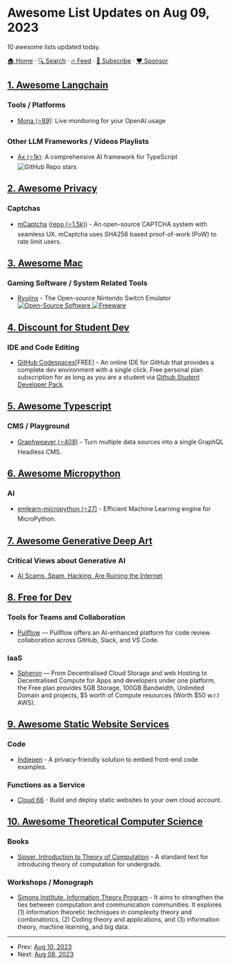 # Awesome List Updates on Aug 09, 2023

10 awesome lists updated today.

[🏠 Home](/README.md) · [🔍 Search](https://www.trackawesomelist.com/search/) · [🔥 Feed](https://www.trackawesomelist.com/rss.xml) · [📮 Subscribe](https://trackawesomelist.us17.list-manage.com/subscribe?u=d2f0117aa829c83a63ec63c2f&id=36a103854c) · [❤️  Sponsor](https://github.com/sponsors/theowenyoung)



## [1. Awesome Langchain](/content/kyrolabs/awesome-langchain/README.md)

### Tools / Platforms

*   [Mona (⭐89)](https://github.com/monalabs/mona-openai): Live monitoring for your OpenAI usage

### Other LLM Frameworks / Videos Playlists

*   [Ax (⭐1k)](https://github.com/axilla-io/ax): A comprehensive AI framework for TypeScript ![GitHub Repo stars](https://img.shields.io/github/stars/axilla-io/ax?style=social)

## [2. Awesome Privacy](/content/pluja/awesome-privacy/README.md)

### Captchas

*   [mCaptcha](http://mcaptcha.org/) ([repo (⭐1.5k)](https://github.com/mCaptcha/mCaptcha)) - An open-source CAPTCHA system with seamless UX.  mCaptcha uses SHA256 based proof-of-work (PoW) to rate limit users.

## [3. Awesome Mac](/content/jaywcjlove/awesome-mac/README.md)

### Gaming Software / System Related Tools

*   [Ryujinx](https://ryujinx.org/) - The Open-source Nintendo Switch Emulator [![Open-Source Software](https://jaywcjlove.github.io/sb/ico/min-oss.svg "Open Source Software") ![Freeware](https://jaywcjlove.github.io/sb/ico/min-free.svg "Freeware")](https://github.com/Ryujinx/Ryujinx)

## [4. Discount for Student Dev](/content/AchoArnold/discount-for-student-dev/README.md)

### IDE and Code Editing

*   [GitHub Codespaces](https://www.github.com/codespaces/)\[FREE] - An online IDE for GitHub that provides a complete dev environment with a single click. Free personal plan subscription for as long as you are a student via [Github Student Developer Pack](https://education.github.com/pack).

## [5. Awesome Typescript](/content/dzharii/awesome-typescript/README.md)

### CMS / Playground

*   [Graphweaver (⭐408)](https://github.com/exogee-technology/graphweaver) - Turn multiple data sources into a single GraphQL Headless CMS.

## [6. Awesome Micropython](/content/mcauser/awesome-micropython/README.md)

### AI

*   [emlearn-micropython (⭐27)](https://github.com/emlearn/emlearn-micropython) - Efficient Machine Learning engine for MicroPython.

## [7. Awesome Generative Deep Art](/content/filipecalegario/awesome-generative-deep-art/README.md)

### Critical Views about Generative AI

*   [AI Scams, Spam, Hacking, Are Ruining the Internet](https://www.businessinsider.com/ai-scam-spam-hacking-ruining-internet-chatgpt-privacy-misinformation-2023-8)

## [8. Free for Dev](/content/ripienaar/free-for-dev/README.md)

### Tools for Teams and Collaboration

*   [Pullflow](https://pullflow.com) — Pullflow offers an AI-enhanced platform for code review collaboration across GitHub, Slack, and VS Code.

### IaaS

*   [Spheron](https://spheron.network/) — From Decentralised Cloud Storage and web Hosting to Decentralised Compute for Apps and developers under one platform, the Free plan provides 5GB Storage, 100GB Bandwidth, Unlimited Domain and projects, $5 worth of Compute resources (Worth $50 w\.r.t AWS).

## [9. Awesome Static Website Services](/content/agarrharr/awesome-static-website-services/README.md)

### Code

*   [Indiepen](https://indiepen.tech/) - A privacy-friendly solution to embed front-end code examples.

### Functions as a Service

*   [Cloud 66](https://www.cloud66.com/) - Build and deploy static websites to your own cloud account.

## [10. Awesome Theoretical Computer Science](/content/mostafatouny/awesome-theoretical-computer-science/README.md)

### Books

*   [Sipser. Introduction to Theory of Computation](https://www.cengage.com/c/introduction-to-the-theory-of-computation-3e-sipser/9781133187790/) - A standard text for introducing theory of computation for undergrads.

### Workshops / Monograph

*   [Simons Institute. Information Theory Program](https://simons.berkeley.edu/programs/inftheory2015) - It aims to strengthen the ties between computation and communication communities. It explores (1) information theoretic techniques in complexity theory and combinatorics, (2) Coding theory and applications, and (3) information theory, machine learning, and big data.

---

- Prev: [Aug 10, 2023](/content/2023/08/10/README.md)
- Next: [Aug 08, 2023](/content/2023/08/08/README.md)